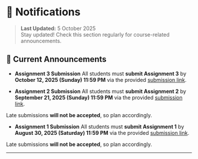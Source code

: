 # 🔔 Notifications

> **Last Updated:** 5 October 2025  
> Stay updated! Check this section regularly for course-related announcements.

## 📢 Current Announcements

- **Assignment 3 Submission**
  All students must **submit Assignment 3** by **October 12, 2025 (Sunday) 11:59 PM** via the provided [submission link](https://gndec-yjs.github.io/BMT/Contents/Assignment_2025/3.html).  

- **Assignment 2 Submission**
  All students must **submit Assignment 2** by **September 21, 2025 (Sunday) 11:59 PM** via the provided [submission link](https://gndec-yjs.github.io/BMT/Contents/Assignment_2025/2.html).  

Late submissions **will not be accepted**, so plan accordingly.

- **Assignment 1 Submission**
  All students must **submit Assignment 1** by **August 30, 2025 (Saturday) 11:59 PM** via the provided [submission link](https://gndec-yjs.github.io/BMT/Contents/Assignment_2025/1.html).  

Late submissions **will not be accepted**, so plan accordingly.


---
